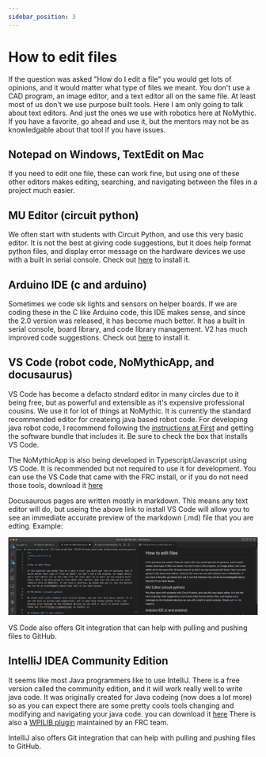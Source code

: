 ```yaml
---
sidebar_position: 3
---
```


# How to edit files

If the question was asked "How do I edit a file" you would get lots of opinions, and it would matter what type of files we meant. You don't use a CAD program, an image editor, and a text editor all on the same file. At least most of us don't we use purpose built tools. Here I am only going to talk about text editors. And just the ones we use with robotics here at NoMythic. If you have a favorite, go ahead and use it, but the mentors may not be as knowledgable about that tool if you have issues.

## Notepad on Windows, TextEdit on Mac

If you need to edit one file, these can work fine, but using one of these other editors makes editing, searching, and navigating between the files in a project much easier.
## MU Editor (circuit python)

We often start with students with Circuit Python, and use this very basic editor. It is not the best at giving code suggestions, but it does help format python files, and display error message on the hardware devices we use with a  built in serial console. Check out [here](https://codewith.mu) to install it.

## Arduino IDE (c and arduino)

Sometimes we code sik lights and sensors on helper boards. If we are coding these in the C like Arduino code, this IDE makes sense, and since the 2.0 version was released, it has become much better. It has a built in serial console, board library, and code library management. V2 has much improved code suggestions. Check out [here](https://docs.arduino.cc/software/ide-v2) to install it. 

## VS Code (robot code, NoMythicApp, and docusaurus)

VS Code has become a defacto stndard editor in many circles due to it being free, but as powerful and extensible as it's expensive professional cousins. We use it for lot of things at NoMythic. It is currently the standard recommended editor for createing java based robot code. For developing java robot code, I recommend following the [instructions at First](https://docs.wpilib.org/en/stable/docs/zero-to-robot/step-2/wpilib-setup.html) and getting the software bundle that includes it. Be sure to check the box that installs VS Code.

The NoMythicApp is also being developed in Typescript/Javascript using VS Code. It is recommended but not required to use it for development. You can use the VS Code that came with the FRC install, or if you do not need those tools, download it [here](https://code.visualstudio.com)

Docusaurous pages are written mostly in markdown. This means any text editor will do, but useing the above link to install VS Code will allow you to see an immediate accurate preview of the markdown (.md) file that you are edting. Example:

![vs-code-md](./img/vscode-md.png)

VS Code also offers Git integration that can help with pulling and pushing files to GitHub.

## IntelliJ IDEA Community Edition

It seems like most Java programmers like to use IntelliJ. There is a free version called the community edition, and it will work really well to write java code. It was originally created for Java codeing (now does a lot more) so as you can expect there are some pretty cools tools changing and modifying and navigating your java code. you can download it [here](https://www.jetbrains.com/idea/) There is also a [WPILIB plugin](https://plugins.jetbrains.com/plugin/9405-frc) maintained by an FRC team.

IntelliJ also offers Git integration that can help with pulling and pushing files to GitHub.
